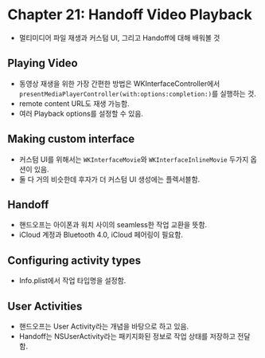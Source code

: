 # Chapter 21: Handoff Video Playback

- 멀티미디어 파일 재생과 커스텀 UI, 그리고 Handoff에 대해 배워볼 것

## Playing Video
- 동영상 재생을 위한 가장 간편한 방법은 WKInterfaceController에서 `presentMediaPlayerController(with:options:completion:)`를 실행하는 것.
- remote content URL도 재생 가능함.
- 여러 Playback options를 설정할 수 있음.

## Making custom interface
- 커스텀 UI를 위해서는 `WKInterfaceMovie`와 `WKInterfaceInlineMovie` 두가지 옵션이 있음.
- 둘 다 거의 비슷한데 후자가 더 커스텀 UI 생성에는 플렉서블함.

## Handoff
- 핸드오프는 아이폰과 워치 사이의 seamless한 작업 교환을 뜻함.
- iCloud 계정과 Bluetooth 4.0, iCloud 페어링이 필요함.

## Configuring activity types
- Info.plist에서 작업 타입명을 설정함.

## User Activities
- 핸드오프는 User Activity라는 개념을 바탕으로 하고 있음.
- Handoff는 NSUserActivity라는 패키지화된 정보로 작업 상태를 저장하고 전달함.

